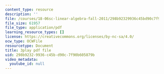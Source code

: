 ```yaml
---
content_type: resource
description: ''
file: /courses/18-06sc-linear-algebra-fall-2011/298b92329936c45bd90c7f90b605879b_HgC1l_6ySkc.pdf
file_size: 61957
file_type: application/pdf
learning_resource_types: []
license: https://creativecommons.org/licenses/by-nc-sa/4.0/
ocw_type: OCWFile
resourcetype: Document
title: 3play pdf file
uid: 298b9232-9936-c45b-d90c-7f90b605879b
video_metadata:
  youtube_id: null
---
```

